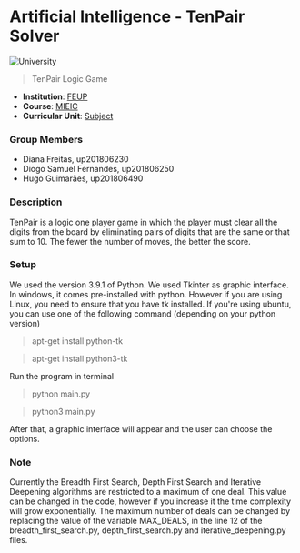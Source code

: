 # Artificial Intelligence - TenPair Solver

![University](https://img.shields.io/badge/FEUP-MIEIC-red)

> TenPair Logic Game

- **Institution**: [FEUP](https://sigarra.up.pt/feup/en/web_page.Inicial)
- **Course**: [MIEIC](https://sigarra.up.pt/feup/en/cur_geral.cur_view?pv_curso_id=742&pv_ano_lectivo=2020)
- **Curricular Unit**: [Subject](https://sigarra.up.pt/feup/en/ucurr_geral.ficha_uc_view?pv_ocorrencia_id=459487)

### Group Members
- Diana Freitas, up201806230
- Diogo Samuel Fernandes, up201806250
- Hugo Guimarães, up201806490

### Description
TenPair is a logic one player game in which the player must clear all the digits from the board by eliminating pairs of digits that are the same or that sum to 10. The fewer the number of moves, the better the score.

### Setup
We used the version 3.9.1 of Python.
We used Tkinter as graphic interface. In windows, it comes pre-installed with python.
However if you are using Linux, you need to ensure that you have tk installed. If you're using ubuntu, you can use one of the following command (depending on your python version)
> apt-get install python-tk

> apt-get install python3-tk

Run the program in terminal

> python main.py

> python3 main.py

After that, a graphic interface will appear and the user can choose the options.

### Note
Currently the Breadth First Search, Depth First Search and Iterative Deepening algorithms are restricted to a maximum of one deal. This value can be changed in the code, however if you increase it the time complexity will grow exponentially.
The maximum number of deals can be changed by replacing the value of the variable MAX_DEALS, in the line 12 of the breadth_first_search.py, depth_first_search.py and iterative_deepening.py files.